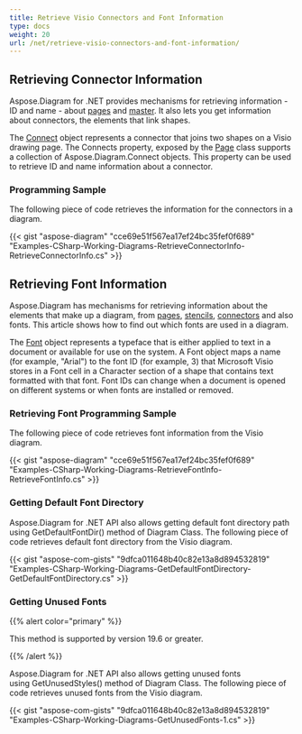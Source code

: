 ```yaml
---
title: Retrieve Visio Connectors and Font Information
type: docs
weight: 20
url: /net/retrieve-visio-connectors-and-font-information/
---
```


## **Retrieving Connector Information**
Aspose.Diagram for .NET provides mechanisms for retrieving information - ID and name - about [pages](/diagram/net/retrieve-2c-get-2c-copy-and-insert-a-page-html/) and [master](http://www.aspose.com/docs/display/diagramnet/Working+with+Masters#WorkingwithMasters-RetrievingMasterInformation). It also lets you get information about connectors, the elements that link shapes.

The [Connect](http://www.aspose.com/api/net/diagram/aspose.diagram/connect) object represents a connector that joins two shapes on a Visio drawing page. The Connects property, exposed by the [Page](http://www.aspose.com/api/net/diagram/aspose.diagram/page) class supports a collection of Aspose.Diagram.Connect objects. This property can be used to retrieve ID and name information about a connector.
### **Programming Sample**
The following piece of code retrieves the information for the connectors in a diagram.

{{< gist "aspose-diagram" "cce69e51f567ea17ef24bc35fef0f689" "Examples-CSharp-Working-Diagrams-RetrieveConnectorInfo-RetrieveConnectorInfo.cs" >}}
## **Retrieving Font Information**
Aspose.Diagram has mechanisms for retrieving information about the elements that make up a diagram, from [pages](/diagram/net/retrieve-2c-get-2c-copy-and-insert-a-page-html/), [stencils](http://www.aspose.com/docs/display/diagramnet/Working+with+Masters#WorkingwithMasters-RetrievingMasterInformation), [connectors](/diagram/net/retrieving-connector-information-html/) and also fonts. This article shows how to find out which fonts are used in a diagram.

The [Font](http://www.aspose.com/api/net/diagram/aspose.diagram/font) object represents a typeface that is either applied to text in a document or available for use on the system. A Font object maps a name (for example, "Arial") to the font ID (for example, 3) that Microsoft Visio stores in a Font cell in a Character section of a shape that contains text formatted with that font. Font IDs can change when a document is opened on different systems or when fonts are installed or removed.
### **Retrieving Font Programming Sample**
The following piece of code retrieves font information from the Visio diagram.

{{< gist "aspose-diagram" "cce69e51f567ea17ef24bc35fef0f689" "Examples-CSharp-Working-Diagrams-RetrieveFontInfo-RetrieveFontInfo.cs" >}}
### **Getting Default Font Directory**
Aspose.Diagram for .NET API also allows getting default font directory path using GetDefaultFontDir() method of Diagram Class. The following piece of code retrieves default font directory from the Visio diagram.

{{< gist "aspose-com-gists" "9dfca011648b40c82e13a8d894532819" "Examples-CSharp-Working-Diagrams-GetDefaultFontDirectory-GetDefaultFontDirectory.cs" >}}
### **Getting Unused Fonts**
{{% alert color="primary" %}} 

This method is supported by version 19.6 or greater.

{{% /alert %}} 

Aspose.Diagram for .NET API also allows getting unused fonts using GetUnusedStyles() method of Diagram Class. The following piece of code retrieves unused fonts from the Visio diagram.

{{< gist "aspose-com-gists" "9dfca011648b40c82e13a8d894532819" "Examples-CSharp-Working-Diagrams-GetUnusedFonts-1.cs" >}}
